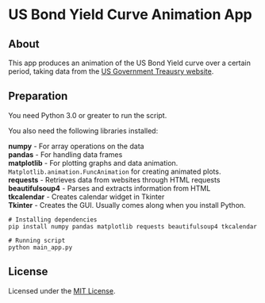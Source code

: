# US Bond Yield Curve Animation App

## About

This app produces an animation of the US Bond Yield curve over a certain period, taking data from the [US Government Treausry website](https://home.treasury.gov/resource-center/data-chart-center/interest-rates/TextView?type=daily_treasury_yield_curve).

## Preparation
You need Python 3.0 or greater to run the script.

You also need the following libraries installed:

**numpy** - For array operations on the data<br/>
**pandas** - For handling data frames<br/>
**matplotlib** - For plotting graphs and data animation.  `Matplotlib.animation.FuncAnimation` for creating animated plots.<br/>
**requests** - Retrieves data from websites through HTML requests<br/>
**beautifulsoup4** - Parses and extracts information from HTML<br/>
**tkcalendar** - Creates calendar widget in Tkinter<br/>
**Tkinter** - Creates the GUI. Usually comes along when you install Python.<br/>

```
# Installing dependencies
pip install numpy pandas matplotlib requests beautifulsoup4 tkcalendar

# Running script
python main_app.py
```

## License
Licensed under the [MIT License](https://opensource.org/license/mit).


